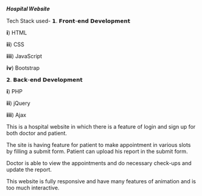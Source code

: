 𝑯𝒐𝒔𝒑𝒊𝒕𝒂𝒍 𝑾𝒆𝒃𝒔𝒊𝒕𝒆

Tech Stack used-
𝟭. 𝗙𝗿𝗼𝗻𝘁-𝗲𝗻𝗱 𝗗𝗲𝘃𝗲𝗹𝗼𝗽𝗺𝗲𝗻𝘁

  𝗶)  HTML
  
  𝗶𝗶)  CSS
  
  𝗶𝗶𝗶) JavaScript
  
  𝗶𝘃) Bootstrap
  
𝟮. 𝗕𝗮𝗰𝗸-𝗲𝗻𝗱 𝗗𝗲𝘃𝗲𝗹𝗼𝗽𝗺𝗲𝗻𝘁

  𝗶)  PHP
  
  𝗶𝗶) jQuery
  
  𝗶𝗶𝗶) Ajax
  
This is a hospital website in which there is a feature of login and sign up for both doctor and patient.

The site is having feature for patient to make appointment in various slots by filling a submit form.
Patient can upload his report in the submit form.

Doctor is able to view the appointments and do necessary check-ups and update the report.

This website is fully responsive and have many features of animation and is too much interactive.

